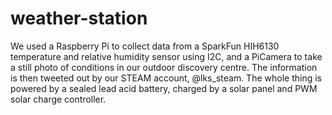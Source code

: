 # weather-station

We used a Raspberry Pi to collect data from a SparkFun HIH6130 temperature and relative humidity sensor using I2C, and a PiCamera to take a still photo of conditions in our outdoor discovery centre. The information is then tweeted out by our STEAM account, @lks_steam. The whole thing is powered by a sealed lead acid battery, charged by a solar panel and PWM solar charge controller.
